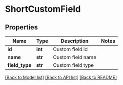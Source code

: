 # ShortCustomField

## Properties
Name | Type | Description | Notes
------------ | ------------- | ------------- | -------------
**id** | **int** | Custom field id | 
**name** | **str** | Custom field name | 
**field_type** | **str** | Custom field type | 

[[Back to Model list]](../README.md#documentation-for-models) [[Back to API list]](../README.md#documentation-for-api-endpoints) [[Back to README]](../README.md)


